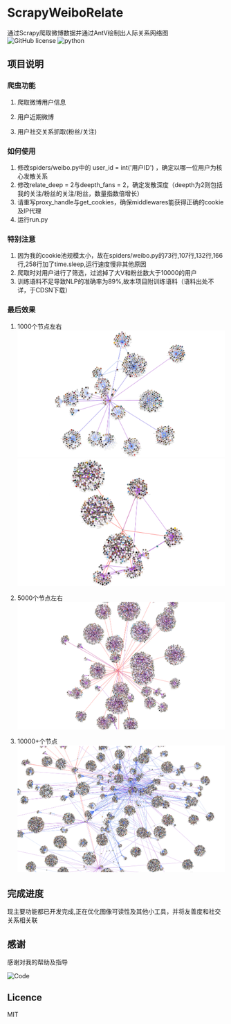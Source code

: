 # ScrapyWeiboRelate

通过Scrapy爬取微博数据并通过AntV绘制出人际关系网络图<br>
![GitHub license](https://badgen.net/github/license/HUANGZHIHAO1994/weibo-analysis-and-visualization?color=green)
![python](https://badgen.net/badge/python/%3E=3.6/8d6fe7)

## 项目说明

### 爬虫功能
1. 爬取微博用户信息

2. 用户近期微博

3. 用户社交关系抓取(粉丝/关注)

### 如何使用
1. 修改spiders/weibo.py中的 user_id = int('用户ID') ，确定以哪一位用户为核心发散关系
2. 修改relate_deep = 2与deepth_fans = 2，确定发散深度（deepth为2则包括我的关注/粉丝的关注/粉丝，数量指数倍增长）
3. 请重写proxy_handle与get_cookies，确保middlewares能获得正确的cookie及IP代理
4. 运行run.py

### 特别注意
1. 因为我的cookie池规模太小，故在spiders/weibo.py的73行,107行,132行,166行,258行加了time.sleep,运行速度慢非其他原因
2. 爬取时对用户进行了筛选，过滤掉了大V和粉丝数大于10000的用户
3. 训练语料不足导致NLP的准确率为89%,故本项目附训练语料（语料出处不详，于CDSN下载）

### 最后效果
1. 1000个节点左右
![800](https://github.com/RA1LGUN/ScrapyWeiboRelate/blob/master/Pic/%E5%BE%AE%E4%BF%A1%E5%9B%BE%E7%89%87_20210107115811.png)
![1000+](https://github.com/RA1LGUN/ScrapyWeiboRelate/blob/master/Pic/%E5%BE%AE%E4%BF%A1%E5%9B%BE%E7%89%87_20210107115809.png)

2. 5000个节点左右
![4800](https://github.com/RA1LGUN/ScrapyWeiboRelate/blob/master/Pic/%E5%BE%AE%E4%BF%A1%E5%9B%BE%E7%89%87_20210107115802.png)

3. 10000+个节点
![14000](https://github.com/RA1LGUN/ScrapyWeiboRelate/blob/master/Pic/%E5%BE%AE%E4%BF%A1%E5%9B%BE%E7%89%87_20210107115817.png)

## 完成进度
现主要功能都已开发完成,正在优化图像可读性及其他小工具，并将友善度和社交关系相关联

## 感谢

感谢对我的帮助及指导

<img src="http://qlogo1.store.qq.com/qzone/1845370492/1845370492/100?1570026854" title="Code">

## Licence

MIT
